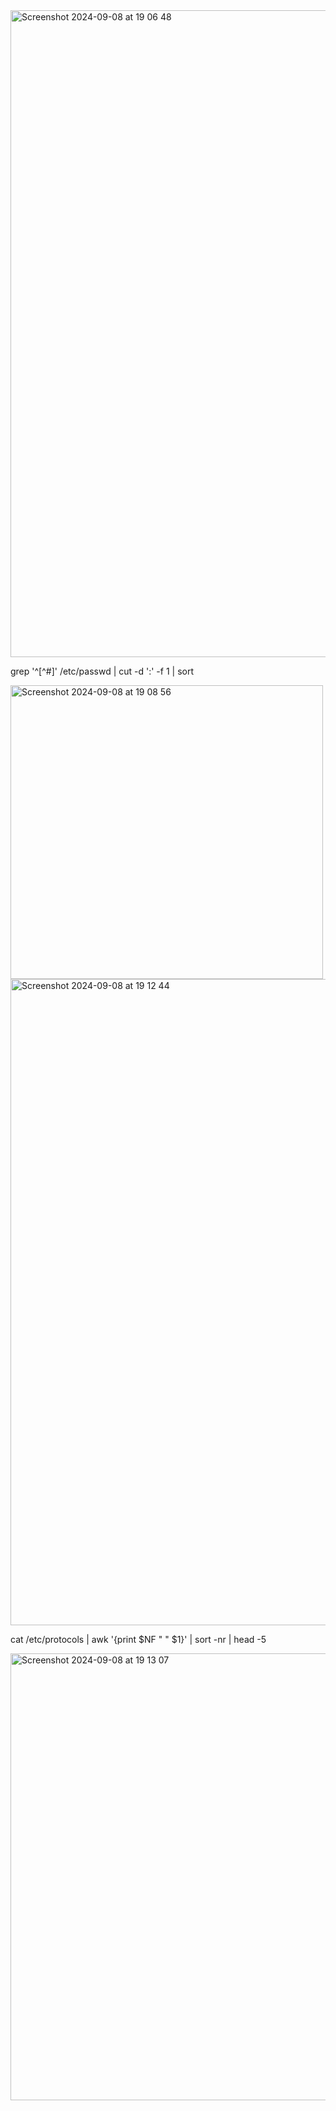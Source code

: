 <img width="1035" alt="Screenshot 2024-09-08 at 19 06 48" src="https://github.com/user-attachments/assets/f34ea5b4-72a0-4e5b-b6e1-e550e58eb8bc">


grep '^[^#]' /etc/passwd | cut -d ':' -f 1 | sort                                                             


<img width="500" height="470" alt="Screenshot 2024-09-08 at 19 08 56" src="https://github.com/user-attachments/assets/00442559-44a9-410e-bed1-89e0469f9c7a">





<img width="1034" alt="Screenshot 2024-09-08 at 19 12 44" src="https://github.com/user-attachments/assets/c73cda47-a215-4369-b067-02d107eb6be1">

cat /etc/protocols | awk '{print $NF " " $1}' | sort -nr | head -5

<img width="715" alt="Screenshot 2024-09-08 at 19 13 07" src="https://github.com/user-attachments/assets/c6f7bec1-0fca-4b03-a7dc-b7fe6141e850">
